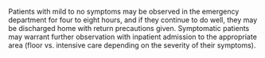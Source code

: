 Patients with mild to no symptoms may be observed in the emergency department for four to eight hours, and if they continue to do well, they may be discharged home with return precautions given. Symptomatic patients may warrant further observation with inpatient admission to the appropriate area (floor vs. intensive care depending on the severity of their symptoms).